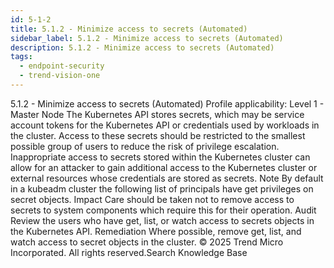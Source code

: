 ```yaml
---
id: 5-1-2
title: 5.1.2 - Minimize access to secrets (Automated)
sidebar_label: 5.1.2 - Minimize access to secrets (Automated)
description: 5.1.2 - Minimize access to secrets (Automated)
tags:
  - endpoint-security
  - trend-vision-one
---
```


 5.1.2 - Minimize access to secrets (Automated) Profile applicability: Level 1 - Master Node The Kubernetes API stores secrets, which may be service account tokens for the Kubernetes API or credentials used by workloads in the cluster. Access to these secrets should be restricted to the smallest possible group of users to reduce the risk of privilege escalation. Inappropriate access to secrets stored within the Kubernetes cluster can allow for an attacker to gain additional access to the Kubernetes cluster or external resources whose credentials are stored as secrets. Note By default in a kubeadm cluster the following list of principals have get privileges on secret objects. Impact Care should be taken not to remove access to secrets to system components which require this for their operation. Audit Review the users who have get, list, or watch access to secrets objects in the Kubernetes API. Remediation Where possible, remove get, list, and watch access to secret objects in the cluster. © 2025 Trend Micro Incorporated. All rights reserved.Search Knowledge Base